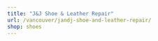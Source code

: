```yaml
---
title: "J&J Shoe & Leather Repair"
url: /vancouver/jandj-shoe-and-leather-repair/
shop: shoes
---
```

